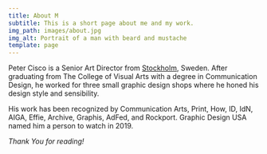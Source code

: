 ```yaml
---
title: About M
subtitle: This is a short page about me and my work.
img_path: images/about.jpg
img_alt: Portrait of a man with beard and mustache
template: page
---
```

Peter Cisco is a Senior Art Director from [Stockholm](https://en.wikipedia.org/wiki/Stockholm), Sweden. After graduating from The College of Visual Arts with a degree in Communication Design, he worked for three small graphic design shops where he honed his design style and sensibility.

His work has been recognized by Communication Arts, Print, How, ID, IdN, AIGA, Effie, Archive, Graphis, AdFed, and Rockport. Graphic Design USA named him a person to watch in 2019.

>

*Thank You for reading!*
